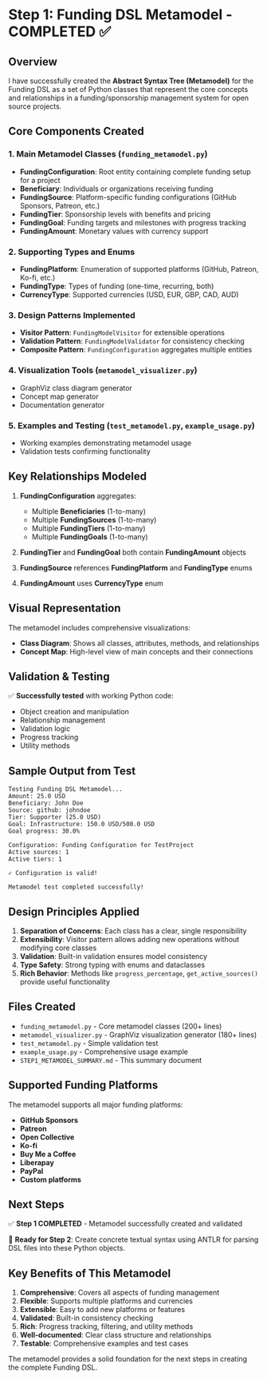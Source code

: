 # Step 1: Funding DSL Metamodel - COMPLETED ✅

## Overview

I have successfully created the **Abstract Syntax Tree (Metamodel)** for the Funding DSL as a set of Python classes that represent the core concepts and relationships in a funding/sponsorship management system for open source projects.

## Core Components Created

### 1. **Main Metamodel Classes** (`funding_metamodel.py`)
- **FundingConfiguration**: Root entity containing complete funding setup for a project
- **Beneficiary**: Individuals or organizations receiving funding
- **FundingSource**: Platform-specific funding configurations (GitHub Sponsors, Patreon, etc.)
- **FundingTier**: Sponsorship levels with benefits and pricing
- **FundingGoal**: Funding targets and milestones with progress tracking
- **FundingAmount**: Monetary values with currency support

### 2. **Supporting Types and Enums**
- **FundingPlatform**: Enumeration of supported platforms (GitHub, Patreon, Ko-fi, etc.)
- **FundingType**: Types of funding (one-time, recurring, both)
- **CurrencyType**: Supported currencies (USD, EUR, GBP, CAD, AUD)

### 3. **Design Patterns Implemented**
- **Visitor Pattern**: `FundingModelVisitor` for extensible operations
- **Validation Pattern**: `FundingModelValidator` for consistency checking
- **Composite Pattern**: `FundingConfiguration` aggregates multiple entities

### 4. **Visualization Tools** (`metamodel_visualizer.py`)
- GraphViz class diagram generator
- Concept map generator
- Documentation generator

### 5. **Examples and Testing** (`test_metamodel.py`, `example_usage.py`)
- Working examples demonstrating metamodel usage
- Validation tests confirming functionality

## Key Relationships Modeled

1. **FundingConfiguration** aggregates:
   - Multiple **Beneficiaries** (1-to-many)
   - Multiple **FundingSources** (1-to-many)
   - Multiple **FundingTiers** (1-to-many)
   - Multiple **FundingGoals** (1-to-many)

2. **FundingTier** and **FundingGoal** both contain **FundingAmount** objects
3. **FundingSource** references **FundingPlatform** and **FundingType** enums
4. **FundingAmount** uses **CurrencyType** enum

## Visual Representation

The metamodel includes comprehensive visualizations:
- **Class Diagram**: Shows all classes, attributes, methods, and relationships
- **Concept Map**: High-level view of main concepts and their connections

## Validation & Testing

✅ **Successfully tested** with working Python code:
- Object creation and manipulation
- Relationship management
- Validation logic
- Progress tracking
- Utility methods

## Sample Output from Test

```
Testing Funding DSL Metamodel...
Amount: 25.0 USD
Beneficiary: John Doe
Source: github: johndoe
Tier: Supporter (25.0 USD)
Goal: Infrastructure: 150.0 USD/500.0 USD
Goal progress: 30.0%

Configuration: Funding Configuration for TestProject
Active sources: 1
Active tiers: 1

✓ Configuration is valid!

Metamodel test completed successfully!
```

## Design Principles Applied

1. **Separation of Concerns**: Each class has a clear, single responsibility
2. **Extensibility**: Visitor pattern allows adding new operations without modifying core classes
3. **Validation**: Built-in validation ensures model consistency
4. **Type Safety**: Strong typing with enums and dataclasses
5. **Rich Behavior**: Methods like `progress_percentage`, `get_active_sources()` provide useful functionality

## Files Created

- `funding_metamodel.py` - Core metamodel classes (200+ lines)
- `metamodel_visualizer.py` - GraphViz visualization generator (180+ lines)
- `test_metamodel.py` - Simple validation test
- `example_usage.py` - Comprehensive usage example
- `STEP1_METAMODEL_SUMMARY.md` - This summary document

## Supported Funding Platforms

The metamodel supports all major funding platforms:
- **GitHub Sponsors** 
- **Patreon**
- **Open Collective**
- **Ko-fi**
- **Buy Me a Coffee**
- **Liberapay**
- **PayPal**
- **Custom platforms**

## Next Steps

✅ **Step 1 COMPLETED** - Metamodel successfully created and validated

🔄 **Ready for Step 2**: Create concrete textual syntax using ANTLR for parsing DSL files into these Python objects.

## Key Benefits of This Metamodel

1. **Comprehensive**: Covers all aspects of funding management
2. **Flexible**: Supports multiple platforms and currencies
3. **Extensible**: Easy to add new platforms or features
4. **Validated**: Built-in consistency checking
5. **Rich**: Progress tracking, filtering, and utility methods
6. **Well-documented**: Clear class structure and relationships
7. **Testable**: Comprehensive examples and test cases

The metamodel provides a solid foundation for the next steps in creating the complete Funding DSL. 